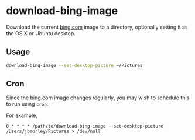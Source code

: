 download-bing-image
===================

Download the current [bing.com](https://bing.com) image to a directory, optionally setting it as the OS X or Ubuntu desktop.

Usage
-----

```bash
download-bing-image --set-desktop-picture ~/Pictures
```

Cron
----

Since the bing.com image changes regularly, you may wish to schedule this to run using `cron`.

For example,

```cron
0 * * * * /path/to/download-bing-image --set-desktop-picture /Users/jbmorley/Pictures > /dev/null
```